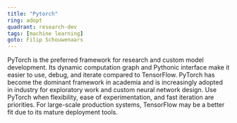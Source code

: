 ```yaml
---
title: "Pytorch"
ring: adopt
quadrant: research-dev
tags: [machine learning]
goto: Filip Schouwenaars
---
```


PyTorch is the preferred framework for research and custom model development. Its dynamic computation graph and Pythonic interface make it easier to use, debug, and iterate compared to TensorFlow. PyTorch has become the dominant framework in academia and is increasingly adopted in industry for exploratory work and custom neural network design.
Use PyTorch when flexibility, ease of experimentation, and fast iteration are priorities. For large-scale production systems, TensorFlow may be a better fit due to its mature deployment tools.
